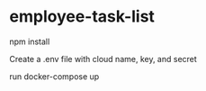 # employee-task-list

npm install

Create a .env file with cloud name, key, and secret

run
docker-compose up
